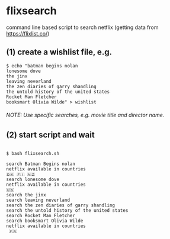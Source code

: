 # flixsearch
command line based script to search netflix (getting data from https://flixlist.co/)

## (1) create a wishlist file, e.g.

```
$ echo "batman begins nolan
lonesome dove
the jinx
leaving neverland
the zen diaries of garry shandling
the untold history of the united states
Rocket Man Fletcher
booksmart Olivia Wilde" > wishlist
```

###### NOTE: Use specific searches, e.g. movie title and director name.

## (2) start script and wait

```

$ bash flixsearch.sh

search Batman Begins nolan
netflix available in countries
🇩🇰 🇫🇮 🇳🇿
search lonesome dove
netflix available in countries
🇺🇸
search the jinx
search leaving neverland
search the zen diaries of garry shandling
search the untold history of the united states
search Rocket Man Fletcher
search booksmart Olivia Wilde
netflix available in countries
 🇫🇷
